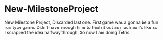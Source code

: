 # New-MilestoneProject
New Milestone Project, Discarded last one.
First game was a gonna be a fun run type game. Didn't have enough time to flesh it out as much as I'd like so I scrapped the idea halfway through. 
So now I am doing Tetris.
